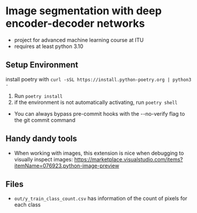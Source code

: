 # Image segmentation with deep encoder-decoder networks
- project for advanced machine learning course at ITU
- requires at least python 3.10

## Setup Environment
install poetry with `curl -sSL https://install.python-poetry.org | python3 -`
1. Run `poetry install`
2. if the environment is not automatically activating, run `poetry shell`


- You can always bypass pre-commit hooks with the --no-verify flag to the git commit command


## Handy dandy tools
- When working with images, this extension is nice when debugging to visually inspect images: https://marketplace.visualstudio.com/items?itemName=076923.python-image-preview

## Files
- `out/y_train_class_count.csv` has information of the count of pixels for each class